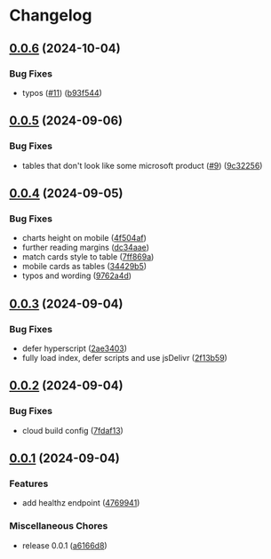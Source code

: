 # Changelog

## [0.0.6](https://github.com/shanehull/debtrecyclingcalc.com/compare/v0.0.5...v0.0.6) (2024-10-04)


### Bug Fixes

* typos ([#11](https://github.com/shanehull/debtrecyclingcalc.com/issues/11)) ([b93f544](https://github.com/shanehull/debtrecyclingcalc.com/commit/b93f544e66137ecc37f0eba27ffde2bbc2499499))

## [0.0.5](https://github.com/shanehull/debtrecyclingcalc.com/compare/v0.0.4...v0.0.5) (2024-09-06)


### Bug Fixes

* tables that don't look like some microsoft product ([#9](https://github.com/shanehull/debtrecyclingcalc.com/issues/9)) ([9c32256](https://github.com/shanehull/debtrecyclingcalc.com/commit/9c32256fb67e4a9ad1aae2472efa7d10dbb76721))

## [0.0.4](https://github.com/shanehull/debtrecyclingcalc.com/compare/v0.0.3...v0.0.4) (2024-09-05)


### Bug Fixes

* charts height on mobile ([4f504af](https://github.com/shanehull/debtrecyclingcalc.com/commit/4f504afc2838db1d15106927a58540194e20ab82))
* further reading margins ([dc34aae](https://github.com/shanehull/debtrecyclingcalc.com/commit/dc34aaee2831f32cc665593286beab8a185fd7ea))
* match cards style to table ([7ff869a](https://github.com/shanehull/debtrecyclingcalc.com/commit/7ff869afc3ed8d334072f744b8f58b8bc1b2b70a))
* mobile cards as tables ([34429b5](https://github.com/shanehull/debtrecyclingcalc.com/commit/34429b53dd1b7d1d5e5615c781cadd302bfaea14))
* typos and wording ([9762a4d](https://github.com/shanehull/debtrecyclingcalc.com/commit/9762a4df25a6f16ff0ecace71ad1aac59e8034bc))

## [0.0.3](https://github.com/shanehull/debtrecyclingcalc.com/compare/v0.0.2...v0.0.3) (2024-09-04)


### Bug Fixes

* defer hyperscript ([2ae3403](https://github.com/shanehull/debtrecyclingcalc.com/commit/2ae34031e18bf242ae40e73e5a191a1ce7bfc5c1))
* fully load index, defer scripts and use jsDelivr ([2f13b59](https://github.com/shanehull/debtrecyclingcalc.com/commit/2f13b598284da78e727e7ce59628f900a3305542))

## [0.0.2](https://github.com/shanehull/debtrecyclingcalc.com/compare/v0.0.1...v0.0.2) (2024-09-04)


### Bug Fixes

* cloud build config ([7fdaf13](https://github.com/shanehull/debtrecyclingcalc.com/commit/7fdaf130311336d97155be3c0f81dd5fb4d585c5))

## [0.0.1](https://github.com/shanehull/debtrecyclingcalc.com/compare/v0.0.1...v0.0.1) (2024-09-04)


### Features

* add healthz endpoint ([4769941](https://github.com/shanehull/debtrecyclingcalc.com/commit/476994127a7a24dc7fe000ec9f99089f39dad058))


### Miscellaneous Chores

* release 0.0.1 ([a6166d8](https://github.com/shanehull/debtrecyclingcalc.com/commit/a6166d8931cf0fd49a5766f0d48323cfb5c4de69))

